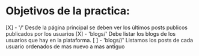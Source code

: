 # Objetivos de la practica:
[X] - '/' Desde la página principal se deben ver los últimos posts publicos publicados por los usuarios
[X] - 'blogs/' Debe listar los blogs de los usuarios que hay en la plataforma.
[ ] - 'blogs/<nombrede usuario>/' Listamos los posts de cada usuario ordenados de mas nuevo a mas antiguo 